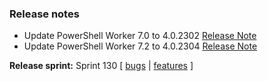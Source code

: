 ### Release notes
<!-- Please add your release notes in the following format:
- My change description (#PR)
-->

- Update PowerShell Worker 7.0 to 4.0.2302 [Release Note](https://github.com/Azure/azure-functions-powershell-worker/releases/tag/v4.0.2302)
- Update PowerShell Worker 7.2 to 4.0.2304 [Release Note](https://github.com/Azure/azure-functions-powershell-worker/releases/tag/v4.0.2304)

**Release sprint:** Sprint 130
[ [bugs](https://github.com/Azure/azure-functions-host/issues?q=is%3Aissue+milestone%3A%22Functions+Sprint+130%22+label%3Abug+is%3Aclosed) | [features](https://github.com/Azure/azure-functions-host/issues?q=is%3Aissue+milestone%3A%22Functions+Sprint+130%22+label%3Afeature+is%3Aclosed) ]

